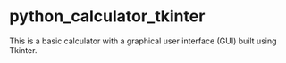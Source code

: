 # python_calculator_tkinter
 This is a basic calculator with a graphical user interface (GUI) built using Tkinter.
